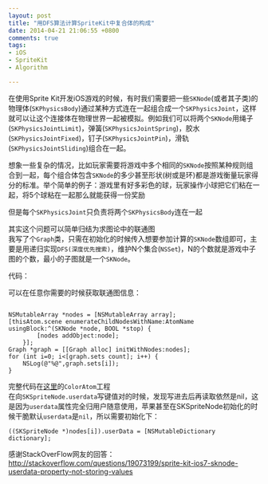 ```yaml
---
layout: post
title: "用DFS算法计算SpriteKit中复合体的构成"
date: 2014-04-21 21:06:55 +0800
comments: true
tags: 
- iOS
- SpriteKit
- Algorithm

---
```


在使用Sprite Kit开发iOS游戏的时候，有时我们需要把一些`SKNode`(或者其子类)的物理体(`SKPhysicsBody`)通过某种方式连在一起组合成一个`SKPhysicsJoint`，这样就可以让这个连接体在物理世界一起被模拟。例如我们可以将两个`SKNode`用绳子(`SKPhysicsJointLimit`)，弹簧(`SKPhysicsJointSpring`)，胶水(`SKPhysicsJointFixed`)，钉子(`SKPhysicsJointPin`)，滑轨(`SKPhysicsJointSliding`)组合在一起。  

想象一些复杂的情况，比如玩家需要将游戏中多个相同的`SKNode`按照某种规则组合到一起，每个组合体包含`SKNode`的多少甚至形状(树或是环)都是游戏衡量玩家得分的标准。举个简单的例子：游戏里有好多彩色的球，玩家操作小球把它们粘在一起，将5个球粘在一起那么就能获得一份奖励  

但是每个`SKPhysicsJoint`只负责将两个`SKPhysicsBody`连在一起  

<!--more-->
其实这个问题可以简单归结为求图论中的联通图  
我写了个`Graph`类，只需在初始化的时候传入想要参加计算的`SKNode`数组即可，主要是用递归实现`DFS(深度优先搜索)`，维护N个集合(`NSSet`)，N的个数就是游戏中子图的个数，最小的子图就是一个`SKNode`。

代码：  

<script src="https://gist.github.com/yulingtianxia/11142742.js"></script>

可以在任意你需要的时候获取联通图信息：  

```objc

NSMutableArray *nodes = [NSMutableArray array];
[thisAtom.scene enumerateChildNodesWithName:AtomName usingBlock:^(SKNode *node, BOOL *stop) {
        [nodes addObject:node];
    }];
Graph *graph = [[Graph alloc] initWithNodes:nodes];
for (int i=0; i<[graph.sets count]; i++) {
    NSLog(@"%@",graph.sets[i]);
}
```       

完整代码在[这里](https://github.com/yulingtianxia/MyFirstGame.git)的`ColorAtom`工程  
在向`SKSpriteNode.userdata`写键值对的时候，发现写进去后再读取依然是nil，这是因为`userdata`属性完全归用户随意使用，苹果甚至在SKSpriteNode初始化的时候干脆默认`userdata`是`nil`，所以需要初始化下：  

```
((SKSpriteNode *)nodes[i]).userData = [NSMutableDictionary dictionary];
```
感谢StackOverFlow网友的回答：http://stackoverflow.com/questions/19073199/sprite-kit-ios7-sknode-userdata-property-not-storing-values

